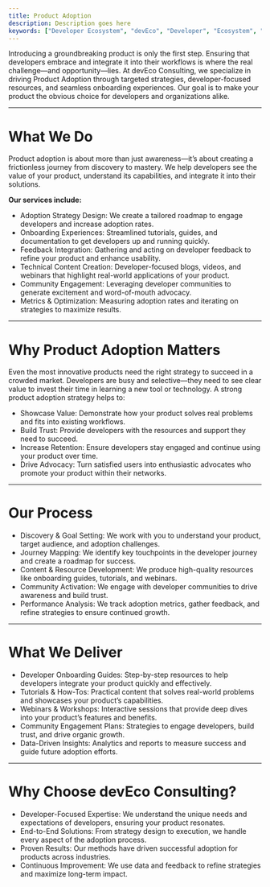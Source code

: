 ```yaml
---
title: Product Adoption
description: Description goes here
keywords: ["Developer Ecosystem", "devEco", "Developer", "Ecosystem", "Community", "Technical Community"]
---
```


Introducing a groundbreaking product is only the first step. Ensuring that developers embrace and integrate it into their workflows is where the real challenge—and opportunity—lies. At devEco Consulting, we specialize in driving Product Adoption through targeted strategies, developer-focused resources, and seamless onboarding experiences. Our goal is to make your product the obvious choice for developers and organizations alike.

---

# What We Do

Product adoption is about more than just awareness—it’s about creating a frictionless journey from discovery to mastery. We help developers see the value of your product, understand its capabilities, and integrate it into their solutions.

**Our services include:**

- Adoption Strategy Design: We create a tailored roadmap to engage developers and increase adoption rates.
- Onboarding Experiences: Streamlined tutorials, guides, and documentation to get developers up and running quickly.
- Feedback Integration: Gathering and acting on developer feedback to refine your product and enhance usability.
- Technical Content Creation: Developer-focused blogs, videos, and webinars that highlight real-world applications of your product.
- Community Engagement: Leveraging developer communities to generate excitement and word-of-mouth advocacy.
- Metrics & Optimization: Measuring adoption rates and iterating on strategies to maximize results.

---

# Why Product Adoption Matters

Even the most innovative products need the right strategy to succeed in a crowded market. Developers are busy and selective—they need to see clear value to invest their time in learning a new tool or technology. A strong product adoption strategy helps to:

- Showcase Value: Demonstrate how your product solves real problems and fits into existing workflows.
- Build Trust: Provide developers with the resources and support they need to succeed.
- Increase Retention: Ensure developers stay engaged and continue using your product over time.
- Drive Advocacy: Turn satisfied users into enthusiastic advocates who promote your product within their networks.

---

# Our Process

- Discovery & Goal Setting: We work with you to understand your product, target audience, and adoption challenges.
- Journey Mapping: We identify key touchpoints in the developer journey and create a roadmap for success.
- Content & Resource Development: We produce high-quality resources like onboarding guides, tutorials, and webinars.
- Community Activation: We engage with developer communities to drive awareness and build trust.
- Performance Analysis: We track adoption metrics, gather feedback, and refine strategies to ensure continued growth.

---

# What We Deliver
- Developer Onboarding Guides: Step-by-step resources to help developers integrate your product quickly and effectively.
- Tutorials & How-Tos: Practical content that solves real-world problems and showcases your product’s capabilities.
- Webinars & Workshops: Interactive sessions that provide deep dives into your product’s features and benefits.
- Community Engagement Plans: Strategies to engage developers, build trust, and drive organic growth.
- Data-Driven Insights: Analytics and reports to measure success and guide future adoption efforts.

---

# Why Choose devEco Consulting?

- Developer-Focused Expertise: We understand the unique needs and expectations of developers, ensuring your product resonates.
- End-to-End Solutions: From strategy design to execution, we handle every aspect of the adoption process.
- Proven Results: Our methods have driven successful adoption for products across industries.
- Continuous Improvement: We use data and feedback to refine strategies and maximize long-term impact.